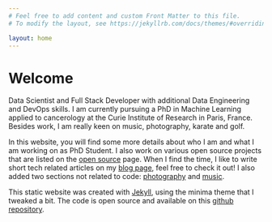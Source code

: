 ```yaml
---
# Feel free to add content and custom Front Matter to this file.
# To modify the layout, see https://jekyllrb.com/docs/themes/#overriding-theme-defaults

layout: home
---
```


# Welcome

Data Scientist and Full Stack Developer with additional Data Engineering
and DevOps skills. I am currently pursuing a PhD in Machine Learning
applied to cancerology at the Curie Institute of Research in Paris, France.
Besides work, I am really keen on music, photography, karate and golf.

In this website, you will find some more details about who I am and what I am
working on as PhD Student. I also work on various open source projects that
are listed on the [open source](open-source) page. When I find the time, I like
to write short tech related articles on my [blog page](blog), feel free to
check it out! I also added two sections not related to code:
[photography](photography) and [music](music).

This static website was created with [Jekyll](https://jekyllrb.com/),
using the minima theme that I tweaked a bit. The code is open source
and available on this [github repository](https://github.com/ericdaat/jekyll-blog).
